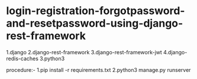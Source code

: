 # login-registration-forgotpassword-and-resetpassword-using-django-rest-framework

1.django
2.django-rest-framework
3.django-rest-framework-jwt
4.django-redis-caches
3.python3

procedure:-
1.pip install -r requirements.txt
2.python3 manage.py runserver
